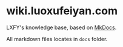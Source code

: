 # wiki.luoxufeiyan.com

LXFY's knowledge base, based on [MkDocs](https://github.com/mkdocs/mkdocs). 

All markdown files locates in `docs` folder.